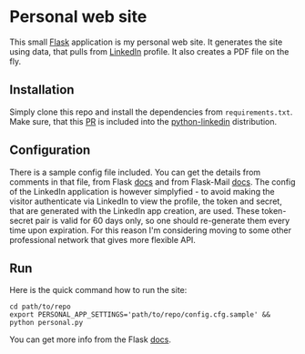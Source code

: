 # Personal web site

This small [Flask](http://flask.pocoo.org/) application is my personal web site.
It generates the site using data, that pulls from [LinkedIn](http://developer.linkedin.com/) profile.
It also creates a PDF file on the fly.

## Installation

Simply clone this repo and install the dependencies from `requirements.txt`.
Make sure, that this [PR](https://github.com/ozgur/python-linkedin/pull/34) is included into the [python-linkedin](https://github.com/ozgur/python-linkedin) distribution.

## Configuration

There is a sample config file included. You can get the details from comments in that file, from Flask [docs](http://flask.pocoo.org/docs/config/) and from Flask-Mail [docs](http://packages.python.org/Flask-Mail/#configuring-flask-mail).
The config of the LinkedIn application is however simplyfied - to avoid making the visitor authenticate via LinkedIn to view the profile, the token and secret, that are generated with the LinkedIn app creation, are used. These token-secret pair is valid for 60 days only, so one should re-generate them every time upon expiration. For this reason I'm considering moving to some other professional network that gives more flexible API.

## Run

Here is the quick command how to run the site:

```
cd path/to/repo
export PERSONAL_APP_SETTINGS='path/to/repo/config.cfg.sample' && python personal.py
```
You can get more info from the Flask [docs](http://flask.pocoo.org/docs/).
